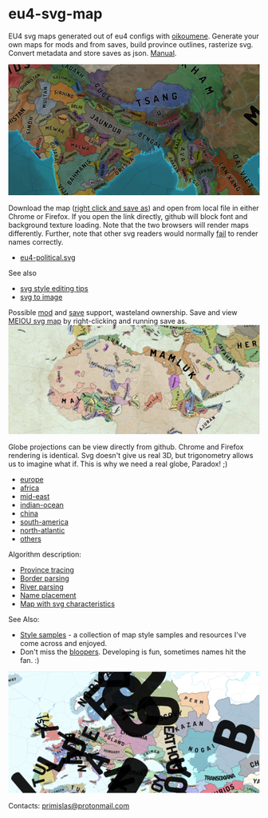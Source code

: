 # eu4-svg-map
EU4 svg maps generated out of eu4 configs with [oikoumene](https://github.com/primislas/oikoumene).
Generate your own maps for mods and from saves, build province outlines, rasterize svg. Convert metadata
and store saves as json. [Manual](https://github.com/primislas/oikoumene/blob/master/docs/pages/tools.md).

![](docs/images/banner.png)

Download the map ([right click and save as](https://raw.githubusercontent.com/primislas/eu4-svg-map/master/maps/1.30.0/eu4-political.svg)) 
and open from local file in either Chrome or Firefox. 
If you open the link directly, github will block font and background texture loading. 
Note that the two browsers will render maps differently. Further, note
that other svg readers would normally [fail](docs/pages/svg-rendering.md)
to render names correctly.
* <a href="https://raw.githubusercontent.com/primislas/eu4-svg-map/master/maps/1.30.0/eu4-political.svg" download>eu4-political.svg</a>

See also
* [svg style editing tips](docs/pages/svg-style.md)
* [svg to image](docs/pages/svg-rasterization.md)

Possible [mod](docs/images/mod-support.png) and [save](docs/images/save-and-wastelands.png) support, 
wasteland ownership. Save and view  
<a href="https://raw.githubusercontent.com/primislas/eu4-svg-map/master/maps/meiou/eu4-meiou-political.svg" download>MEIOU svg map</a>
by right-clicking and running save as.
![](docs/images/mod-meiou-political-paper-sample.png)

Globe projections can be view directly from github. Chrome and Firefox rendering is identical.
Svg doesn't give us real 3D, but trigonometry allows us to imagine what if.
This is why we need a real globe, Paradox! ;)
* [europe](https://raw.githubusercontent.com/primislas/eu4-svg-map/master/maps/globe/globe-europe.svg)
* [africa](https://raw.githubusercontent.com/primislas/eu4-svg-map/master/maps/globe/globe-africa.svg)
* [mid-east](https://raw.githubusercontent.com/primislas/eu4-svg-map/master/maps/globe/globe-mid-east.svg)
* [indian-ocean](https://raw.githubusercontent.com/primislas/eu4-svg-map/master/maps/globe/globe-indian-ocean.svg)
* [china](https://raw.githubusercontent.com/primislas/eu4-svg-map/master/maps/globe/globe-china.svg)
* [south-america](https://raw.githubusercontent.com/primislas/eu4-svg-map/master/maps/globe/globe-america-south.svg)
* [north-atlantic](https://raw.githubusercontent.com/primislas/eu4-svg-map/69ff5e1d843b103f4dee002518a1c3d5355f8087/maps/globe/globe-atlantic-north.svg)
* [others](maps/globe)

Algorithm description:
* [Province tracing](docs/pages/province-tracing.md)
* [Border parsing](docs/pages/border-parsing.md)
* [River parsing](docs/pages/river-parsing.md)
* [Name placement](docs/pages/name-placement.md)
* [Map with svg characteristics](docs/pages/svg-rendering.md)

See Also:
* [Style samples](docs/pages/style-samples.md) - a collection of map style samples and resources 
I've come across and enjoyed.
* Don't miss the [bloopers](bloopers). Developing is fun,
sometimes names hit the fan. :)

![hit-the-fan](bloopers/names-hit-the-fan.png)

Contacts: primislas@protonmail.com
